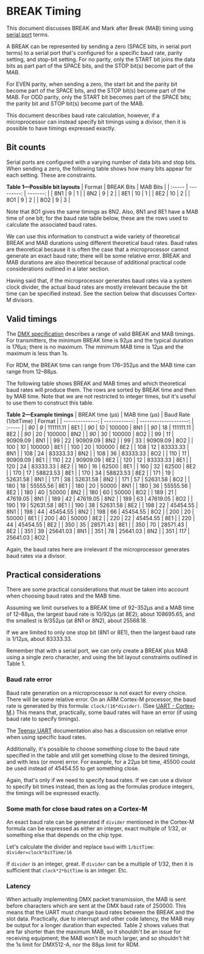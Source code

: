 # BREAK Timing

This document discusses BREAK and Mark after Break (MAB) timing using
[serial port](https://en.wikipedia.org/wiki/Serial_port) terms.

A BREAK can be represented by sending a zero (SPACE bits, in serial port terms)
to a serial port that's configured for a specific baud rate, parity setting, and
stop-bit setting. For no parity, only the START bit joins the data bits as part
part of the SPACE bits, and the STOP bit(s) become part of the MAB.

For EVEN parity, when sending a zero, the start bit and the parity bit become
part of the SPACE bits, and the STOP bit(s) become part of the MAB. For ODD
parity, only the START bit becomes part of the SPACE bits; the parity bit and
STOP bit(s) become part of the MAB.

This document describes baud rate calculation, however, if a microprocessor can
instead specify bit timings using a divisor, then it is possible to have timings
expressed exactly.

## Bit counts

Serial ports are configured with a varying number of data bits and stop bits.
When sending a zero, the following table shows how many bits appear for each
setting. These are constraints.

**Table 1—Possible bit layouts**
| Format | BREAK Bits | MAB Bits |
| :----- | ---------: | -------: |
| 8N1    |          9 |        1 |
| 8N2    |          9 |        2 |
| 8E1    |         10 |        1 |
| 8E2    |         10 |        2 |
| 8O1    |          9 |        2 |
| 8O2    |          9 |        3 |

Note that 8O1 gives the same timings as 8N2. Also, 8N1 and 8E1 have a MAB time
of one bit; for the baud rate table below, these are the rows used to calculate
the associated baud rates.

We can use this information to construct a wide variety of theoretical BREAK and
MAB durations using different theoretical baud rates. Baud rates are theoretical
because it is often the case that a microprocessor cannot generate an exact baud
rate; there will be some relative error. BREAK and MAB durations are also
theoretical because of additional practical code considerations outlined in a
later section.

Having said that, if the microprocessor generates baud rates via a system clock
divider, the actual baud rates are mostly irrelevant because the bit time can be
specified instead. See the section below that discusses Cortex-M divisors.

## Valid timings

The
[DMX specification](http://tsp.esta.org/tsp/documents/docs/ANSI-ESTA_E1-11_2008R2018.pdf)
describes a range of valid BREAK and MAB timings. For transmitters, the minimum
BREAK time is 92µs and the typical duration is 176µs; there is no maximum. The
minimum MAB time is 12µs and the maximum is less than 1s.

For RDM, the BREAK time can range from 176–352µs and the MAB time can range
from 12–88µs.

The following table shows BREAK and MAB times and which theoretical baud rates
will produce them. The rows are sorted by BREAK time and then by MAB time. Note
that we are not restricted to integer times, but it's useful to use them to
construct this table.

**Table 2—Example timings**
| BREAK time (µs) | MAB time (µs) | Baud Rate (1/bitTime) | Format |
| --------------: | ------------: | --------------------: | :----- |
|            _90_ |           _9_ |             111111.11 | 8E1    |
|            _90_ |          _10_ |                100000 | 8N1    |
|            _90_ |            18 |             111111.11 | 8E2    |
|            _90_ |            20 |                100000 | 8N2    |
|            _90_ |            30 |                100000 | 8O2    |
|              99 |          _11_ |              90909.09 | 8N1    |
|              99 |            22 |              90909.09 | 8N2    |
|              99 |            33 |              90909.09 | 8O2    |
|             100 |          _10_ |                100000 | 8E1    |
|             100 |            20 |                100000 | 8E2    |
|             108 |            12 |              83333.33 | 8N1    |
|             108 |            24 |              83333.33 | 8N2    |
|             108 |            36 |              83333.33 | 8O2    |
|             110 |          _11_ |              90909.09 | 8E1    |
|             110 |            22 |              90909.09 | 8E2    |
|             120 |            12 |              83333.33 | 8E1    |
|             120 |            24 |              83333.33 | 8E2    |
|             160 |            16 |                 62500 | 8E1    |
|             160 |            32 |                 62500 | 8E2    |
|             170 |            17 |              58823.53 | 8E1    |
|             170 |            34 |              58823.53 | 8E2    |
|             171 |            19 |              52631.58 | 8N1    |
|             171 |            38 |              52631.58 | 8N2    |
|             171 |            57 |              52631.58 | 8O2    |
|             180 |            18 |              55555.56 | 8E1    |
|             180 |            20 |                 50000 | 8N1    |
|             180 |            36 |              55555.56 | 8E2    |
|             180 |            40 |                 50000 | 8N2    |
|             180 |            60 |                 50000 | 8O2    |
|             189 |            21 |              47619.05 | 8N1    |
|             189 |            42 |              47619.05 | 8N2    |
|             189 |            63 |              47619.05 | 8O2    |
|             190 |            19 |              52631.58 | 8E1    |
|             190 |            38 |              52631.58 | 8E2    |
|             198 |            22 |              45454.55 | 8N1    |
|             198 |            44 |              45454.55 | 8N2    |
|             198 |            66 |              45454.55 | 8O2    |
|             200 |            20 |                 50000 | 8E1    |
|             200 |            40 |                 50000 | 8E2    |
|             220 |            22 |              45454.55 | 8E1    |
|             220 |            44 |              45454.55 | 8E2    |
|             350 |            35 |              28571.43 | 8E1    |
|             350 |            70 |              28571.43 | 8E2    |
|             351 |            39 |              25641.03 | 8N1    |
|             351 |            78 |              25641.03 | 8N2    |
|             351 |         _117_ |              25641.03 | 8O2    |

Again, the baud rates here are irrelevant if the microprocessor generates baud
rates via a divisor.

## Practical considerations

There are some practical considerations that must be taken into account when
choosing baud rates and the MAB time.

Assuming we limit ourselves to a BREAK time of 92–352µs and a MAB time of
12–88µs, the largest baud rate is 10/92µs (at 8E2), about 108695.65, and the
smallest is 9/352µs (at 8N1 or 8N2), about 25568.18.

If we are limited to only one stop bit (8N1 or 8E1), then the largest baud rate
is 1/12µs, about 83333.33.

Remember that with a serial port, we can only create a BREAK plus MAB using a
single zero character, and using the bit layout constraints outlined in
Table&nbsp;1.

### Baud rate error

Baud rate generation on a microprocessor is not exact for every choice. There
will be some relative error. On an ARM Cortex-M processor, the baud rate is
generated by this formula: `clock/(16*divider)`. (See
[UART - Cortex-M](https://cortex-m.com/uart/).) This means that, practically,
some baud rates will have an error (if using baud rate to specify timings).

The [Teensy UART](https://www.pjrc.com/teensy/td_uart.html) documentation also
has a discussion on relative error when using specific baud rates.

Additionally, it's possible to choose something close to the baud rate specified
in the table and still get something close to the  desired timings, and with
less (or more) error. For example, for a 22µs bit time, 45500 could be used
instead of 45454.55 to get something close.

Again, that's only if we need to specify baud rates. If we can use a divisor to
specify bit times instead, then as long as the formulas produce integers, the
timings will be expressed exactly.

### Some math for close baud rates on a Cortex-M

An exact baud rate can be generated if `divider` mentioned in the Cortex-M
formula can be expressed as either an integer, exact multiple of 1/32, or
something else that depends on the chip type.

Let's calculate the divider and replace `baud` with `1/bitTime`:
`divider=clock*bitTime/16`

If `divider` is an integer, great. If `divider` can be a multiple of 1/32, then
it is sufficient that `clock*2*bitTime` is an integer. Etc.

### Latency

When actually implementing DMX packet transmission, the MAB is sent before
characters which are sent at the DMX baud rate of 250000. This means that the
UART must change baud rates between the BREAK and the slot data. Practically,
due to interrupt and other code latency, the MAB may be output for a longer
duration than expected. Table&nbsp;2 shows values that are far shorter than the
maximum MAB, so it shouldn't be an issue for receiving equipment; the MAB won't
be much larger, and so shouldn't hit the 1s limit for DMX512-A, nor the 88µs
limit for RDM.
